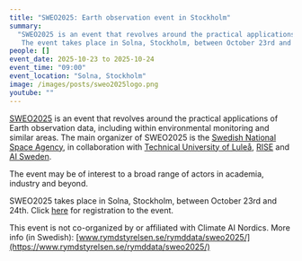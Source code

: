 ```yaml
---
title: "SWEO2025: Earth observation event in Stockholm"
summary:
  "SWEO2025 is an event that revolves around the practical applications of Earth observation data, including within environmental monitoring and similar areas.
   The event takes place in Solna, Stockholm, between October 23rd and 24th. Click [here](https://jirango.com/cview/web/10596f6a) for registration to the event."
people: []
event_date: 2025-10-23 to 2025-10-24
event_time: "09:00"
event_location: "Solna, Stockholm"
image: /images/posts/sweo2025logo.png
youtube: ""
---
```


[SWEO2025](https://www.rymdstyrelsen.se/rymddata/sweo2025/) is an event that revolves around the practical applications of Earth observation data, including within
environmental monitoring and similar areas. The main organizer of SWEO2025 is the [Swedish National Space Agency](https://www.rymdstyrelsen.se/en/), in collaboration
with [Technical University of Luleå](https://www.ltu.se/en), [RISE](https://www.ri.se/en) and [AI Sweden](https://www.ai.se/en).

The event may be of interest to a broad range of actors in academia, industry and beyond.

SWEO2025 takes place in Solna, Stockholm, between October 23rd and 24th. Click [here](https://jirango.com/cview/web/10596f6a) for registration to the event.

This event is not co-organized by or affiliated with Climate AI Nordics.
More info (in Swedish): [www.rymdstyrelsen.se/rymddata/sweo2025/](https://www.rymdstyrelsen.se/rymddata/sweo2025/)
